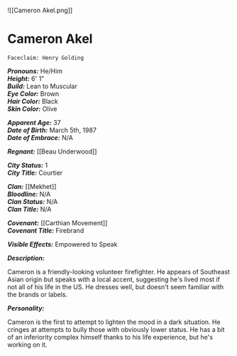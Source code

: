 ![[Cameron Akel.png]]
# Cameron Akel
	Faceclaim: Henry Golding
***Pronouns:*** He/Him  
***Height:*** 6' 1"  
***Build:*** Lean to Muscular  
***Eye Color:*** Brown  
***Hair Color:*** Black  
***Skin Color:*** Olive  

***Apparent Age:*** 37  
***Date of Birth:*** March 5th, 1987  
***Date of Embrace:*** N/A  

***Regnant:*** [[Beau Underwood]]  

***City Status:*** 1  
***City Title:*** Courtier  

***Clan:*** [[Mekhet]]  
***Bloodline:*** N/A  
***Clan Status:*** N/A  
***Clan Title:*** N/A  

***Covenant:*** [[Carthian Movement]]  
***Covenant Title:*** Firebrand  

***Visible Effects:*** Empowered to Speak

***Description:***

Cameron is a friendly-looking volunteer firefighter. He appears of Southeast Asian origin but speaks with a local accent, suggesting he's lived most if not all of his life in the US. He dresses well, but doesn't seem familiar with the brands or labels.

***Personality:***

Cameron is the first to attempt to lighten the mood in a dark situation. He cringes at attempts to bully those with obviously lower status. He has a bit of an inferiority complex himself thanks to his life experience, but he's working on it.
